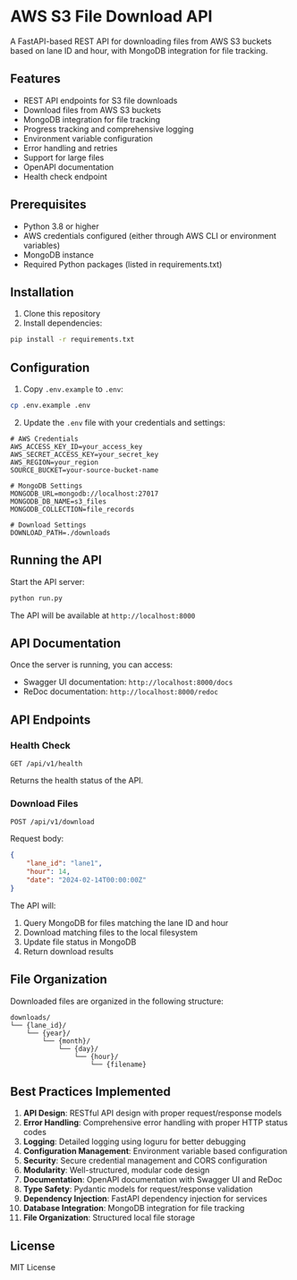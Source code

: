 # AWS S3 File Download API

A FastAPI-based REST API for downloading files from AWS S3 buckets based on lane ID and hour, with MongoDB integration for file tracking.

## Features

- REST API endpoints for S3 file downloads
- Download files from AWS S3 buckets
- MongoDB integration for file tracking
- Progress tracking and comprehensive logging
- Environment variable configuration
- Error handling and retries
- Support for large files
- OpenAPI documentation
- Health check endpoint

## Prerequisites

- Python 3.8 or higher
- AWS credentials configured (either through AWS CLI or environment variables)
- MongoDB instance
- Required Python packages (listed in requirements.txt)

## Installation

1. Clone this repository
2. Install dependencies:
```bash
pip install -r requirements.txt
```

## Configuration

1. Copy `.env.example` to `.env`:
```bash
cp .env.example .env
```

2. Update the `.env` file with your credentials and settings:
```
# AWS Credentials
AWS_ACCESS_KEY_ID=your_access_key
AWS_SECRET_ACCESS_KEY=your_secret_key
AWS_REGION=your_region
SOURCE_BUCKET=your-source-bucket-name

# MongoDB Settings
MONGODB_URL=mongodb://localhost:27017
MONGODB_DB_NAME=s3_files
MONGODB_COLLECTION=file_records

# Download Settings
DOWNLOAD_PATH=./downloads
```

## Running the API

Start the API server:
```bash
python run.py
```

The API will be available at `http://localhost:8000`

## API Documentation

Once the server is running, you can access:
- Swagger UI documentation: `http://localhost:8000/docs`
- ReDoc documentation: `http://localhost:8000/redoc`

## API Endpoints

### Health Check
```
GET /api/v1/health
```
Returns the health status of the API.

### Download Files
```
POST /api/v1/download
```
Request body:
```json
{
    "lane_id": "lane1",
    "hour": 14,
    "date": "2024-02-14T00:00:00Z"
}
```

The API will:
1. Query MongoDB for files matching the lane ID and hour
2. Download matching files to the local filesystem
3. Update file status in MongoDB
4. Return download results

## File Organization

Downloaded files are organized in the following structure:
```
downloads/
└── {lane_id}/
    └── {year}/
        └── {month}/
            └── {day}/
                └── {hour}/
                    └── {filename}
```

## Best Practices Implemented

1. **API Design**: RESTful API design with proper request/response models
2. **Error Handling**: Comprehensive error handling with proper HTTP status codes
3. **Logging**: Detailed logging using loguru for better debugging
4. **Configuration Management**: Environment variable based configuration
5. **Security**: Secure credential management and CORS configuration
6. **Modularity**: Well-structured, modular code design
7. **Documentation**: OpenAPI documentation with Swagger UI and ReDoc
8. **Type Safety**: Pydantic models for request/response validation
9. **Dependency Injection**: FastAPI dependency injection for services
10. **Database Integration**: MongoDB integration for file tracking
11. **File Organization**: Structured local file storage

## License

MIT License 